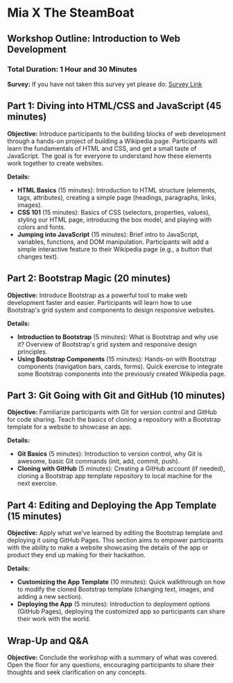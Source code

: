 
# Mia X The SteamBoat
## Workshop Outline: Introduction to Web Development
### Total Duration: 1 Hour and 30 Minutes

**Survey:** If you have not taken this survey yet please do: [Survey Link](https://forms.gle/RxA7BoVPGxNffY2R6)

## Part 1: Diving into HTML/CSS and JavaScript (45 minutes)
**Objective:** Introduce participants to the building blocks of web development through a hands-on project of building a Wikipedia page. Participants will learn the fundamentals of HTML and CSS, and get a small taste of JavaScript. The goal is for everyone to understand how these elements work together to create websites.

**Details:**
- **HTML Basics** (15 minutes): Introduction to HTML structure (elements, tags, attributes), creating a simple page (headings, paragraphs, links, images).
- **CSS 101** (15 minutes): Basics of CSS (selectors, properties, values), styling our HTML page, introducing the box model, and playing with colors and fonts.
- **Jumping into JavaScript** (15 minutes): Brief intro to JavaScript, variables, functions, and DOM manipulation. Participants will add a simple interactive feature to their Wikipedia page (e.g., a button that changes text).

## Part 2: Bootstrap Magic (20 minutes)
**Objective:** Introduce Bootstrap as a powerful tool to make web development faster and easier. Participants will learn how to use Bootstrap's grid system and components to design responsive websites.

**Details:**
- **Introduction to Bootstrap** (5 minutes): What is Bootstrap and why use it? Overview of Bootstrap's grid system and responsive design principles.
- **Using Bootstrap Components** (15 minutes): Hands-on with Bootstrap components (navigation bars, cards, forms). Quick exercise to integrate some Bootstrap components into the previously created Wikipedia page.

## Part 3: Git Going with Git and GitHub (10 minutes)
**Objective:** Familiarize participants with Git for version control and GitHub for code sharing. Teach the basics of cloning a repository with a Bootstrap template for a website to showcase an app.

**Details:**
- **Git Basics** (5 minutes): Introduction to version control, why Git is awesome, basic Git commands (init, add, commit, push).
- **Cloning with GitHub** (5 minutes): Creating a GitHub account (if needed), cloning a Bootstrap app template repository to local machine for the next exercise.

## Part 4: Editing and Deploying the App Template (15 minutes)
**Objective:** Apply what we’ve learned by editing the Bootstrap template and deploying it using GitHub Pages. This section aims to empower participants with the ability to make a website showcasing the details of the app or product they end up making for their hackathon.

**Details:**
- **Customizing the App Template** (10 minutes): Quick walkthrough on how to modify the cloned Bootstrap template (changing text, images, and adding a new section).
- **Deploying the App** (5 minutes): Introduction to deployment options (GitHub Pages), deploying the customized app so participants can share their work with the world.

## Wrap-Up and Q&A
**Objective:** Conclude the workshop with a summary of what was covered. Open the floor for any questions, encouraging participants to share their thoughts and seek clarification on any concepts.
